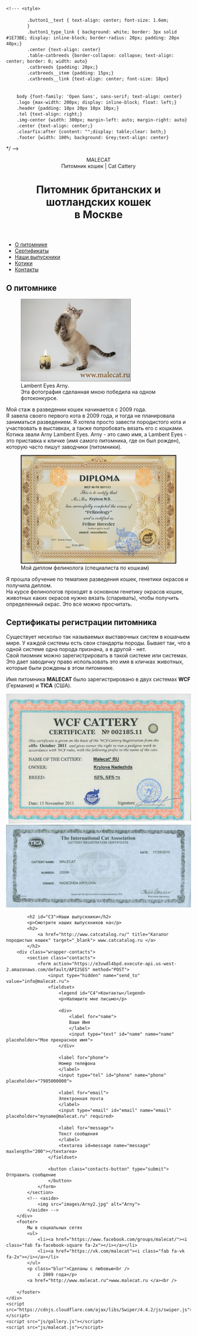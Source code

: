 
<!DOCTYPE html>
<html lang="ru">
<head>
<!--        Версия от 2017-02-05-->
    <link href="https://fonts.googleapis.com/css?family=Open+Sans" rel="stylesheet"/>
    <link href="https://fonts.googleapis.com/css2?family=Playfair+Display&display=swap" rel="stylesheet">
    <link rel="stylesheet" href="css/style.css">
    <meta http-equiv="Content-Type" content="text/html" charset="utf-8" />
    <!-- Font Awesome fonts-->
    <script src="https://kit.fontawesome.com/42bc4d0f17.js" crossorigin="anonymous"></script> 
    <meta name="viewport" content="width=device-width, initial-scale=1">
<!--
    <meta http-equiv="content-type" content="text/html">
-->
    <meta http-equiv="X-UA-Compatible" content="IE=edge">
    <meta name="keywords" content="Крылова, cat, kitten, salecat, malecat, котята, кошка, кот, кошки, котенок, кот, вязка, клубкошек, выставкакошек, питомник, шотландские кошки, питомник кошек, купить котенка,">
    <meta name="description" content="malecat.ru - питомник британских и шотландских кошек в Москве">
    <title>Malecat - питомник шотландских и британских кошек</title>

    <!--- <style>

            .button1__text { text-align: center; font-size: 1.6em;
            }
            .button1_type_link { background: white; border: 3px solid #1E73BE; display: inline-block; border-radius: 20px; padding: 20px 40px;}
            .center {text-align: center} 
            .table-catbreeds {border-collapse: collapse; text-align: center; border: 0; width: auto}
            .catbreeds {padding: 20px;}
            .catbreeds__item {padding: 15px;}
            .catbreeds__link {text-align: center; font-size: 18px}

       
        body {font-family: 'Open Sans', sans-serif; text-align: center}
        .logo {max-width: 200px; display: inline-block; float: left;}
        .header {padding: 10px 20px 10px 10px;}
        .tel {text-align: right;}
        .img-center {width: 300px; margin-left: auto; margin-right: auto}
        .center {text-align: center;}
        .clearfix:after {content: "";display: table;clear: both;}
        .footer {width: 100%; background: Grey;text-align: center} 
*/
    </style> -->
        
        
        
<!-- Yandex.Metrika counter -->
<script src="https://mc.yandex.ru/metrika/watch.js" type="text/javascript"></script>
<script type="text/javascript" >
try {
    var yaCounter891705 = new Ya.Metrika({
        id:891705,
        clickmap:true,
        trackLinks:true,
        accurateTrackBounce:true,
        webvisor:true
    });
} catch(e) { }
</script>
<noscript>
    <div>
        <img src="https://mc.yandex.ru/watch/891705" style="position:absolute; left:-9999px;" alt="" /></div>
</noscript>
<!-- /Yandex.Metrika counter -->

<!-- Font Awesome fonts-->
<script src="https://kit.fontawesome.com/42bc4d0f17.js" crossorigin="anonymous"></script>      

</head>
<body>
    <div class="wrapper">
<!-- Начало основного текста -->
        <header>  <!--- header - контейнер (родительский) для flexbox-->
            <div class="leftheader">
                <span class="Playfair">MALECAT</span>
                <div class=logo2> Питомник кошек | Cat Cattery </div>
                <!--<a href="http://www.malecat.ru"> <img src="images/logo.png" alt="Logo Malecat"></a> -->
            </div>
            <div class="rightheader logo3">
                <h1 class="logo3">Питомник британских и шотландских кошек<br />
                    <span class="smaller">в Москве</span></h1>
            </div>
        </header>
        <nav>
            <ul>
            <li><a href="#C1">О питомнике</a></li>
            <li><a href="#C2">Сертификаты</a></li>
            <li><a href="#C3">Наши выпускники</a></li>
            <li><a href="cats.html">Котики</a></li>
            <li><a href="#C4">Контакты</a></li>
            </ul>
            <!--/div>
            <div class="center">
            <a class="button1_type_link" role="link" href="http://catcatalog.ru/breeds">        
            <span class="button1__text">Перейти в каталог</span>
            </a>
            </div> -->
        </nav>
        <div class="box1">
            <h2 class="C1"> О питомнике</h2>
            <article class="article-about">
            <p>
                <figure class=" fig floatleft">
                <img src="images/main-300x225.png" title="Кот Arny Lambent Eyes" alt="Кот Arny Lambent Eyes">
                <figcaption>Lambent Eyes Arny. <br /> Эта фотография сделанная мною победила на одном фотоконкурсе.</figcaption>
                </figure>
                <p>
                Мой стаж в разведении кошек начинается с 2009 года. <br />
                Я завела своего первого кота в 2009 года, и тогда не планировала заниматься разведением. 
                Я хотела просто завести породистого кота и участвовать в выставках, а также попробовать вязать его с кошками. Котика звали Arny Lambent Eyes. 
                Arny - это само имя, а Lambent Eyes - это приставка к кличке (имя самого питомника, где он был рожден), которую часто пишут заводчики (питомники). <br />
            </p>
            </article>
            <article class="article-diploma">
            <p>
                <figure class="fig floatright">
                <img class="img-center" src="images/DIPLOMA_WCF_800x558.jpg" alt="Диплом фелинолога">
                <figcaption>
                Мой диплом фелинолога (специалиста по кошкам)
                </figcaption>
                </figure>
                <p>
                    Я прошла обучение по тематике разведения кошек, генетики окрасов и получила диплом.<br/>
                    На курсе фелинологов проходят в основном генетику окрасов кошек, животных каких окрасов нужно вязать (спаривать), чтобы получить определенный окрас.
                    Это все можно просчитать.
                </p>
            </p>
            </article> 
            <article id="C2">
            <h2>
                Сертификаты регистрации питомника
            </h2>
            <article class="article-about">
                <p>
                Существует нескольо так называемых выставочных систем в кошачьем мире. У каждой системы есть свои стандарты породы. Бывает так, что в одной системе одна порода признана, а в другой - нет. <br />
                Свой пиомник можно зарегистрировать в такой системе или системах. Это дает заводичку право использовать это имя в кличках животных, которые были рождены в этом питомнике. <br />
                <p>Имя питомника <b>MALECAT</b> было зарегистрировано в двух системах <b>WCF</b> (Германия) и <b>TICA</b>
                 (США).</p>
                <img class="img-center" src="images/wcf-640x452.jpg" alt="Сертификат регистрации питомника в WCF">
                <img class="img-center" src="images/TICA-1024x456.jpg" alt="Сертификат регистрации питомника в TICA">
                </p> 
            </article>    
        </div> <!--box1 closed-->

            <h2 id="C3">Наши выпускники</h2>
            <p>Смотрите наших выпускников на</p>
            <h2>
                <a href="http://www.catcatalog.ru/" title="Каталог породистых кошек" target="_blank"> www.catcatalog.ru </a>
            </h2>
        <div class="wrapper-contacts">
            <section class="contacts">
                <form action="https://e3vwdl4bpd.execute-api.us-west-2.amazonaws.com/default/API2SES" method="POST">
                    <input type="hidden" name="send_to" value="info@malecat.ru">
                    <fieldset>
                        <legend id="C4">Контакты</legend>
                        <p>Напишите мне письмо</p>

                        <div>
                            <label for="name"> 
                            Ваше Имя
                            </label>
                            <input type="text" id="name" name="name" placeholder="Мое прекрасное имя">
                        </div>

                        <label for="phone"> 
                        Номер телефона
                        </label>
                        <input type="tel" id="phone" name="phone" placeholder="7985000000">

                        <label for="email">
                        Электронная почта 
                        </label>
                        <input type="email" id="email" name="email" placeholder="myname@malecat.ru" required>

                        <label for="message">
                        Текст сообщения
                        </label>
                        <textarea id=message name="message" maxlength="200"></textarea>
                    </fieldset>

                    <button class="contacts-button" type="submit"> Отправить сообщение
                    </button>
                </form>
            </section>
            <!-- <aside>
                <img src="images/Arny2.jpg" alt="Arny">
            </aside> -->
        </div>
	    <footer>
            Мы в социальных сетях
            <ul>
				<li><a href="https://www.facebook.com/groups/malecat/"><i class="fab fa-facebook-square fa-2x"></i></a></li>
				<li><a href="https://vk.com/malecat"><i class="fab fa-vk fa-2x"></i></a></li>
            </ul>
            <p class="blur">Сделаны с любовью<br /> 
                с 2009 года</p>
            <a href="http://www.malecat.ru">www.malecat.ru </a><br />

        </footer>
    </div>
    <script src="https://cdnjs.cloudflare.com/ajax/libs/Swiper/4.4.2/js/swiper.js"></script>
    <script src="js/gallery.js"></script>        
    <script src="js/malecat.js"></script>   
</body>
</html>